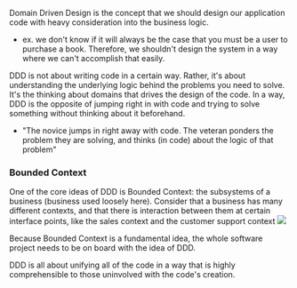 
Domain Driven Design is the concept that we should design our application code with heavy consideration into the business logic.
- ex. we don't know if it will always be the case that you must be a user to purchase a book. Therefore, we shouldn't design the system in a way where we can't accomplish that easily.

DDD is not about writing code in a certain way. Rather, it's about understanding the underlying logic behind the problems you need to solve. It's the thinking about domains that drives the design of the code. In a way, DDD is the opposite of jumping right in with code and trying to solve something without thinking about it beforehand. 
- "The novice jumps in right away with code. The veteran ponders the problem they are solving, and thinks (in code) about the logic of that problem"

### Bounded Context
One of the core ideas of DDD is Bounded Context: the subsystems of a business (business used loosely here). Consider that a business has many different contexts, and that there is interaction between them at certain interface points, like the sales context and the customer support context 
![](/assets/images/2021-06-05-21-26-21.png)

Because Bounded Context is a fundamental idea, the whole software project needs to be on board with the idea of DDD.

DDD is all about unifying all of the code in a way that is highly comprehensible to those uninvolved with the code's creation.